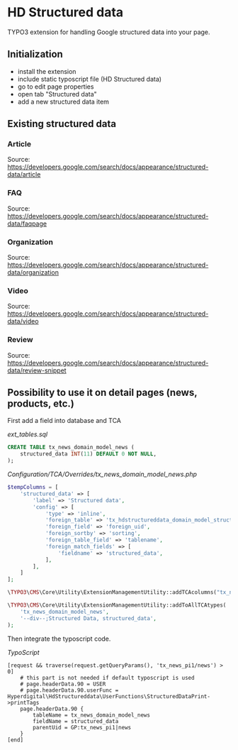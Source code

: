 # HD Structured data
TYPO3 extension for handling Google structured data into your page.
## Initialization
- install the extension
- include static typoscript file (HD Structured data)
- go to edit page properties
- open tab "Structured data"
- add a new structured data item

## Existing structured data

### Article
Source: https://developers.google.com/search/docs/appearance/structured-data/article

### FAQ
Source: https://developers.google.com/search/docs/appearance/structured-data/faqpage

### Organization
Source: https://developers.google.com/search/docs/appearance/structured-data/organization

### Video
Source: https://developers.google.com/search/docs/appearance/structured-data/video

### Review
Source: https://developers.google.com/search/docs/appearance/structured-data/review-snippet

## Possibility to use it on detail pages (news, products, etc.)

First add a field into database and TCA

_ext_tables.sql_
```sql
CREATE TABLE tx_news_domain_model_news (
    structured_data INT(11) DEFAULT 0 NOT NULL,
);
```

_Configuration/TCA/Overrides/tx_news_domain_model_news.php_
```php
$tempColumns = [
    'structured_data' => [
        'label' => 'Structured data',
        'config' => [
            'type' => 'inline',
            'foreign_table' => 'tx_hdstructureddata_domain_model_structureddata',
            'foreign_field' => 'foreign_uid',
            'foreign_sortby' => 'sorting',
            'foreign_table_field' => 'tablename',
            'foreign_match_fields' => [
                'fieldname' => 'structured_data',
            ],
        ],
    ]
];

\TYPO3\CMS\Core\Utility\ExtensionManagementUtility::addTCAcolumns("tx_news_domain_model_news", $tempColumns, 1);

\TYPO3\CMS\Core\Utility\ExtensionManagementUtility::addToAllTCAtypes(
    'tx_news_domain_model_news',
    '--div--;Structured Data, structured_data',
);
```

Then integrate the typoscript code.

_TypoScript_
```typo3_typoscript
[request && traverse(request.getQueryParams(), 'tx_news_pi1/news') > 0]
    # this part is not needed if default typoscript is used
    # page.headerData.90 = USER
    # page.headerData.90.userFunc = Hyperdigital\HdStructureddata\UserFunctions\StructuredDataPrint->printTags
    page.headerData.90 {
        tableName = tx_news_domain_model_news
        fieldName = structured_data
        parentUid = GP:tx_news_pi1|news
    }
[end]
```
